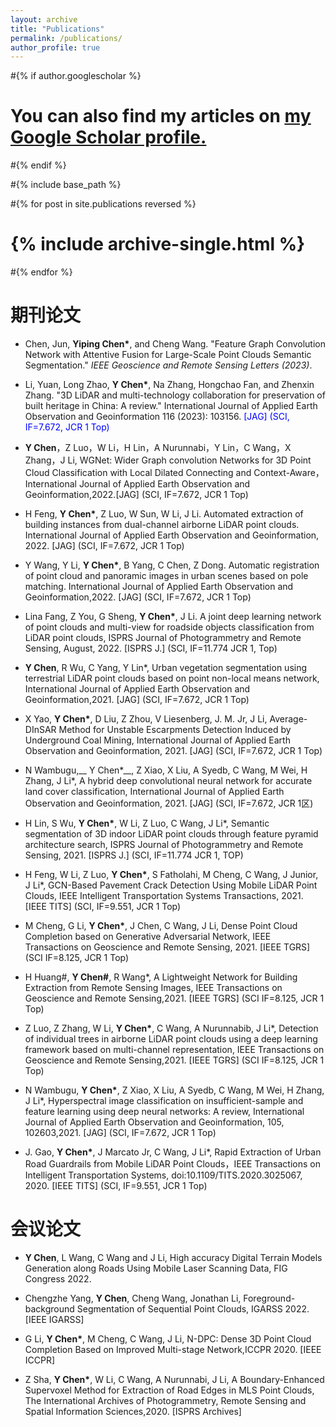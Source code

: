 ```yaml
---
layout: archive
title: "Publications"
permalink: /publications/
author_profile: true
---
```


#{% if author.googlescholar %}
#  You can also find my articles on <u><a href="{{author.googlescholar}}">my Google Scholar profile</a>.</u>
#{% endif %}

#{% include base_path %}

#{% for post in site.publications reversed %}
#  {% include archive-single.html %}
#{% endfor %}

期刊论文
======
+ Chen, Jun, __Yiping Chen*__, and Cheng Wang. "Feature Graph Convolution Network with Attentive Fusion for Large-Scale Point Clouds Semantic Segmentation." _IEEE Geoscience and Remote Sensing Letters (2023)_.

+	Li, Yuan, Long Zhao, __Y Chen*__, Na Zhang, Hongchao Fan, and Zhenxin Zhang. "3D LiDAR and multi-technology collaboration for preservation of built heritage in China: A review." International Journal of Applied Earth Observation and Geoinformation 116 (2023): 103156. <font color="blue">[JAG] (SCI, IF=7.672, JCR 1 Top)</font>

+	__Y Chen__，Z Luo，W Li，H Lin，A Nurunnabi，Y Lin，C Wang，X Zhang，J Li, WGNet: Wider Graph convolution Networks for 3D Point Cloud Classification with Local Dilated Connecting and Context-Aware，International Journal of Applied Earth Observation and Geoinformation,2022.[JAG] (SCI, IF=7.672, JCR 1 Top)

+	H Feng, __Y Chen*__, Z Luo, W Sun, W Li, J Li. Automated extraction of building instances from dual-channel airborne LiDAR point clouds. International Journal of Applied Earth Observation and Geoinformation, 2022. [JAG] (SCI, IF=7.672, JCR 1 Top)
  
+	Y Wang, Y Li, __Y Chen*__, B Yang, C Chen, Z Dong. Automatic registration of point cloud and panoramic images in urban scenes based on pole matching. International Journal of Applied Earth Observation and Geoinformation,2022. [JAG] (SCI, IF=7.672, JCR 1 Top)
  
+	Lina Fang, Z You, G Sheng, __Y Chen*__, J Li. A joint deep learning network of point clouds and multi-view for roadside objects classification from LiDAR point clouds, ISPRS Journal of Photogrammetry and Remote Sensing, August, 2022. [ISPRS J.] (SCI, IF=11.774 JCR 1, Top)
  
+	__Y Chen__, R Wu, C Yang, Y Lin*, Urban vegetation segmentation using terrestrial LiDAR point clouds based on point non-local means network, International Journal of Applied Earth Observation and Geoinformation,2021. [JAG] (SCI, IF=7.672, JCR 1 Top)
  
+	X Yao, __Y Chen*__, D Liu, Z Zhou, V Liesenberg, J. M. Jr, J Li, Average-DInSAR Method for Unstable Escarpments Detection Induced by Underground Coal Mining, International Journal of Applied Earth Observation and Geoinformation, 2021. [JAG] (SCI, IF=7.672, JCR 1 Top)
  
+	N Wambugu,__ Y Chen*__, Z Xiao, X Liu, A Syedb, C Wang, M Wei, H Zhang, J Li*, A hybrid deep convolutional neural network for accurate land cover classification, International Journal of Applied Earth Observation and Geoinformation, 2021. [JAG] (SCI, IF=7.672, JCR 1区)
  
+	H Lin, S Wu, __Y Chen*__, W Li, Z Luo, C Wang, J Li*, Semantic segmentation of 3D indoor LiDAR point clouds through feature pyramid architecture search, ISPRS Journal of Photogrammetry and Remote Sensing, 2021. [ISPRS J.] (SCI, IF=11.774 JCR 1, TOP)
  
+	H Feng, W Li, Z Luo, __Y Chen*__, S Fatholahi, M Cheng, C Wang, J Junior, J Li*, GCN-Based Pavement Crack Detection Using Mobile LiDAR Point Clouds, IEEE Intelligent Transportation Systems Transactions, 2021. [IEEE TITS] (SCI, IF=9.551, JCR 1 Top)
+	M Cheng, G Li, __Y Chen*__, J Chen, C Wang, J Li, Dense Point Cloud Completion based on Generative Adversarial Network, IEEE Transactions on Geoscience and Remote Sensing, 2021. [IEEE TGRS] (SCI IF=8.125, JCR 1 Top) 
+	H Huang#, __Y Chen#__, R Wang*, A Lightweight Network for Building Extraction from Remote Sensing Images, IEEE Transactions on Geoscience and Remote Sensing,2021. [IEEE TGRS] (SCI IF=8.125, JCR 1 Top)
+	Z Luo, Z Zhang, W Li, __Y Chen*__, C Wang, A Nurunnabib, J Li*, Detection of individual trees in airborne LiDAR point clouds using a deep learning framework based on multi-channel representation, IEEE Transactions on Geoscience and Remote Sensing,2021. [IEEE TGRS] (SCI IF=8.125, JCR 1 Top)
+	N Wambugu, __Y Chen*__, Z Xiao, X Liu, A Syedb, C Wang, M Wei, H Zhang, J Li*, Hyperspectral image classification on insufficient-sample and feature learning using deep neural networks: A review, International Journal of Applied Earth Observation and Geoinformation, 105, 102603,2021. [JAG] (SCI, IF=7.672, JCR 1 Top) 
+	J. Gao, __Y Chen*__, J Marcato Jr, C Wang, J Li*, Rapid Extraction of Urban Road Guardrails from Mobile LiDAR Point Clouds，IEEE Transactions on Intelligent Transportation Systems, doi:10.1109/TITS.2020.3025067, 2020. [IEEE TITS] (SCI, IF=9.551, JCR 1 Top)

会议论文
======
+ __Y Chen__, L Wang, C Wang and J Li, High accuracy Digital Terrain Models Generation along Roads Using Mobile Laser Scanning Data, FIG Congress 2022.

+ Chengzhe Yang, __Y Chen__, Cheng Wang, Jonathan Li, Foreground-background Segmentation of Sequential Point Clouds, IGARSS 2022. [IEEE IGARSS]

+ G Li, __Y Chen*__, M Cheng, C Wang, J Li, N-DPC: Dense 3D Point Cloud Completion Based on Improved Multi-stage Network,ICCPR 2020. [IEEE ICCPR]
+ Z Sha, __Y Chen*__, W Li, C Wang, A Nurunnabi, J Li, A Boundary-Enhanced Supervoxel Method for Extraction of Road Edges in MLS Point Clouds, The International Archives of Photogrammetry, Remote Sensing and Spatial Information Sciences,2020. [ISPRS Archives]
